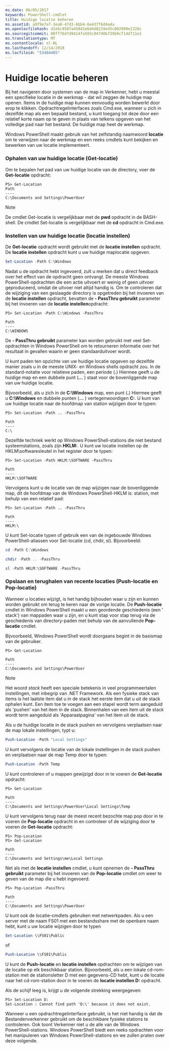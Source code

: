 ```yaml
---
ms.date: 06/05/2017
keywords: PowerShell-cmdlet
title: Huidige locatie beheren
ms.assetid: a9f9e7a7-3ea8-47d3-bbb4-6e437f6d4a4a
ms.openlocfilehash: d1ebc9507a45841e6d4d8219e45c002990e1328c
ms.sourcegitcommit: 00ff76d7d9414fe585c04740b739b9cf14d711e1
ms.translationtype: MT
ms.contentlocale: nl-NL
ms.lasthandoff: 12/14/2018
ms.locfileid: "53404405"
---
```

# <a name="managing-current-location"></a>Huidige locatie beheren

Bij het navigeren door systemen van de map in Verkenner, hebt u meestal een specifieke locatie in de werkmap - dat wil zeggen de huidige map openen. Items in de huidige map kunnen eenvoudig worden bewerkt door erop te klikken. Opdrachtregelinterfaces zoals Cmd.exe, wanneer u zich in dezelfde map als een bepaald bestand, u kunt toegang tot deze door een relatief korte naam op te geven in plaats van telkens opgeven van het volledige pad naar het bestand. De huidige map heet de werkmap.

Windows PowerShell maakt gebruik van het zelfstandig naamwoord **locatie** om te verwijzen naar de werkmap en een reeks cmdlets kunt bekijken en bewerken van uw locatie implementeert.

### <a name="getting-your-current-location-get-location"></a>Ophalen van uw huidige locatie (Get-locatie)

Om te bepalen het pad van uw huidige locatie van de directory, voer de **Get-locatie** opdracht:

```
PS> Get-Location
Path
----
C:\Documents and Settings\PowerUser
```

> [!NOTE]
> De cmdlet Get-locatie is vergelijkbaar met de **pwd** opdracht in de BASH-shell. De cmdlet Set-locatie is vergelijkbaar met de **cd** opdracht in Cmd.exe.

### <a name="setting-your-current-location-set-location"></a>Instellen van uw huidige locatie (locatie instellen)

De **Get-locatie** opdracht wordt gebruikt met de **locatie instellen** opdracht. De **locatie instellen** opdracht kunt u uw huidige maplocatie opgeven.

```powershell
Set-Location -Path C:\Windows
```

Nadat u de opdracht hebt ingevoerd, zult u merken dat u direct feedback over het effect van de opdracht geen ontvangt. De meeste Windows PowerShell-opdrachten die een actie uitvoert er weinig of geen uitvoer geproduceerd, omdat de uitvoer niet altijd handig is. Om te controleren dat de wijziging van een geslaagde directory is opgetreden bij het invoeren van de **locatie instellen** opdracht, bevatten de **- PassThru gebruikt** parameter bij het invoeren van de **locatie instellen**opdracht:

```
PS> Set-Location -Path C:\Windows -PassThru

Path
----
C:\WINDOWS
```

De **- PassThru gebruikt** parameter kan worden gebruikt met veel Set-opdrachten in Windows PowerShell om te retourneren informatie over het resultaat in gevallen waarin er geen standaarduitvoer wordt.

U kunt paden ten opzichte van uw huidige locatie opgeven op dezelfde manier zoals u in de meeste UNIX- en Windows shells opdracht zou. In de standard-notatie voor relatieve paden, een periode (**.**) Hiermee geeft u de huidige map en een dubbele punt (**...** ) staat voor de bovenliggende map van uw huidige locatie.

Bijvoorbeeld, als u zich in de **C:\\Windows** map, een punt (**.**) Hiermee geeft u **C:\\Windows** en dubbele punten (**...** ) vertegenwoordigen **C:**. U kunt van uw huidige locatie naar de hoofdmap van station wijzigen door te typen:

```
PS> Set-Location -Path .. -PassThru

Path
----
C:\
```

Dezelfde techniek werkt op Windows PowerShell-stations die niet bestand systeemstations, zoals zijn **HKLM:**. U kunt uw locatie instellen op de HKLM\\softwaresleutel in het register door te typen:

```
PS> Set-Location -Path HKLM:\SOFTWARE -PassThru

Path
----
HKLM:\SOFTWARE
```

Vervolgens kunt u de locatie van de map wijzigen naar de bovenliggende map, dit de hoofdmap van de Windows PowerShell-HKLM is: station, met behulp van een relatief pad:

```
PS> Set-Location -Path .. -PassThru

Path
----
HKLM:\
```

U kunt Set-locatie typen of gebruik een van de ingebouwde Windows PowerShell-aliassen voor Set-locatie (cd, chdir, sl). Bijvoorbeeld:

```powershell
cd -Path C:\Windows
```

```powershell
chdir -Path .. -PassThru
```

```powershell
sl -Path HKLM:\SOFTWARE -PassThru
```

### <a name="saving-and-recalling-recent-locations-push-location-and-pop-location"></a>Opslaan en terughalen van recente locaties (Push-locatie en Pop-locatie)

Wanneer u locaties wijzigt, is het handig bijhouden waar u zijn en kunnen worden gebruikt om terug te keren naar de vorige locatie. De **Push-locatie** cmdlet in Windows PowerShell maakt u een geordende geschiedenis (een ' stack') van mappaden waar u zijn, en u kunt stap voor stap terug via de geschiedenis van directory-paden met behulp van de aanvullende  **Pop-locatie** cmdlet.

Bijvoorbeeld, Windows PowerShell wordt doorgaans begint in de basismap van de gebruiker.

```
PS> Get-Location

Path
----
C:\Documents and Settings\PowerUser
```

> [!NOTE]
> Het woord *stack* heeft een speciale betekenis in veel programmeertalen instellingen, met inbegrip van .NET Framework. Als een fysieke stack van items is het laatste item dat u in de stack het eerste item dat u uit de stack ophalen kunt. Een item toe te voegen aan een stapel wordt term aangeduid als 'pushen' van het item in de stack. Binnenhalen van een item uit de stack wordt term aangeduid als 'Apparaatpagina' van het item uit de stack.

Als u de huidige locatie in de stack pushen en vervolgens verplaatsen naar de map lokale instellingen, typt u:

```powershell
Push-Location -Path "Local Settings"
```

U kunt vervolgens de locatie van de lokale instellingen in de stack pushen en verplaatsen naar de map Temp door te typen:

```powershell
Push-Location -Path Temp
```

U kunt controleren of u mappen gewijzigd door in te voeren de **Get-locatie** opdracht:

```
PS> Get-Location

Path
----
C:\Documents and Settings\PowerUser\Local Settings\Temp
```

U kunt vervolgens terug naar de meest recent bezochte map pop door in te voeren de **Pop-locatie** opdracht in en controleer of de wijziging door te voeren de **Get-locatie** opdracht:

```
PS> Pop-Location
PS> Get-Location

Path
----
C:\Documents and Settings\me\Local Settings
```

Net als met de **locatie instellen** cmdlet, u kunt opnemen de **- PassThru gebruikt** parameter bij het invoeren van de **Pop-locatie** cmdlet om weer te geven van de map die u hebt ingevoerd:

```
PS> Pop-Location -PassThru

Path
----
C:\Documents and Settings\PowerUser
```

U kunt ook de locatie-cmdlets gebruiken met netwerkpaden. Als u een server met de naam FS01 met een bestandsshare met de openbare naam hebt, kunt u uw locatie wijzigen door te typen

```powershell
Set-Location \\FS01\Public
```

of

```powershell
Push-Location \\FS01\Public
```

U kunt de **Push-locatie** en **locatie instellen** opdrachten om te wijzigen van de locatie op elk beschikbaar station. Bijvoorbeeld, als u een lokale cd-rom-station met de stationsletter D met een gegevens-CD hebt, kunt u de locatie naar het cd-rom-station door in te voeren de **locatie instellen D:** opdracht.

Als de schijf leeg is, krijgt u de volgende strekking weergegeven:

```
PS> Set-Location D:
Set-Location : Cannot find path 'D:\' because it does not exist.
```

Wanneer u een opdrachtregelinterface gebruikt, is het niet handig is dat de Bestandenverkenner gebruikt om de beschikbare fysieke stations te controleren. Ook toont Verkenner niet u de alle van de Windows PowerShell-stations. Windows PowerShell biedt een reeks opdrachten voor het manipuleren van Windows PowerShell-stations en we zullen praten over deze volgende.
